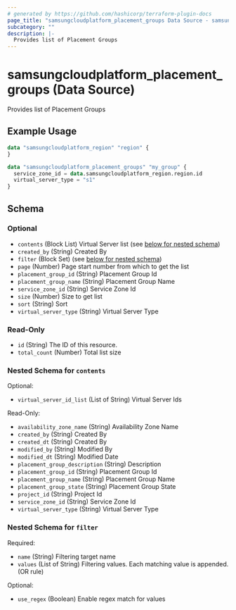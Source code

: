 ```yaml
---
# generated by https://github.com/hashicorp/terraform-plugin-docs
page_title: "samsungcloudplatform_placement_groups Data Source - samsungcloudplatform"
subcategory: ""
description: |-
  Provides list of Placement Groups
---
```


# samsungcloudplatform_placement_groups (Data Source)

Provides list of Placement Groups

## Example Usage

```terraform
data "samsungcloudplatform_region" "region" {
}

data "samsungcloudplatform_placement_groups" "my_group" {
  service_zone_id = data.samsungcloudplatform_region.region.id
  virtual_server_type = "s1"
}
```

<!-- schema generated by tfplugindocs -->
## Schema

### Optional

- `contents` (Block List) Virtual Server list (see [below for nested schema](#nestedblock--contents))
- `created_by` (String) Created By
- `filter` (Block Set) (see [below for nested schema](#nestedblock--filter))
- `page` (Number) Page start number from which to get the list
- `placement_group_id` (String) Placement Group Id
- `placement_group_name` (String) Placement Group Name
- `service_zone_id` (String) Service Zone Id
- `size` (Number) Size to get list
- `sort` (String) Sort
- `virtual_server_type` (String) Virtual Server Type

### Read-Only

- `id` (String) The ID of this resource.
- `total_count` (Number) Total list size

<a id="nestedblock--contents"></a>
### Nested Schema for `contents`

Optional:

- `virtual_server_id_list` (List of String) Virtual Server Ids

Read-Only:

- `availability_zone_name` (String) Availability Zone Name
- `created_by` (String) Created By
- `created_dt` (String) Created By
- `modified_by` (String) Modified By
- `modified_dt` (String) Modified Date
- `placement_group_description` (String) Description
- `placement_group_id` (String) Placement Group Id
- `placement_group_name` (String) Placement Group  Name
- `placement_group_state` (String) Placement Group State
- `project_id` (String) Project Id
- `service_zone_id` (String) Service Zone Id
- `virtual_server_type` (String) Virtual Server Type


<a id="nestedblock--filter"></a>
### Nested Schema for `filter`

Required:

- `name` (String) Filtering target name
- `values` (List of String) Filtering values. Each matching value is appended. (OR rule)

Optional:

- `use_regex` (Boolean) Enable regex match for values


